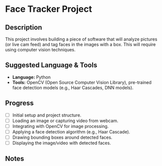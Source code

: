 # Face Tracker Project

## Description

This project involves building a piece of software that will analyze pictures (or live cam feed) and tag faces in the images with a box. This will require using computer vision techniques.

## Suggested Language & Tools

*   **Language:** Python
*   **Tools:** OpenCV (Open Source Computer Vision Library), pre-trained face detection models (e.g., Haar Cascades, DNN models).

## Progress

*   [ ] Initial setup and project structure.
*   [ ] Loading an image or capturing video from webcam.
*   [ ] Integrating with OpenCV for image processing.
*   [ ] Applying a face detection algorithm (e.g., Haar Cascade).
*   [ ] Drawing bounding boxes around detected faces.
*   [ ] Displaying the image/video with detected faces.

## Notes